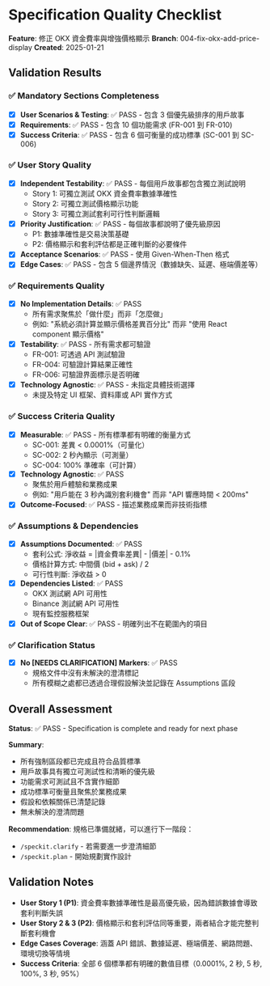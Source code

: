 # Specification Quality Checklist

**Feature**: 修正 OKX 資金費率與增強價格顯示
**Branch**: 004-fix-okx-add-price-display
**Created**: 2025-01-21

## Validation Results

### ✅ Mandatory Sections Completeness

- [x] **User Scenarios & Testing**: ✅ PASS - 包含 3 個優先級排序的用戶故事
- [x] **Requirements**: ✅ PASS - 包含 10 個功能需求 (FR-001 到 FR-010)
- [x] **Success Criteria**: ✅ PASS - 包含 6 個可衡量的成功標準 (SC-001 到 SC-006)

### ✅ User Story Quality

- [x] **Independent Testability**: ✅ PASS - 每個用戶故事都包含獨立測試說明
  - Story 1: 可獨立測試 OKX 資金費率數據準確性
  - Story 2: 可獨立測試價格顯示功能
  - Story 3: 可獨立測試套利可行性判斷邏輯
- [x] **Priority Justification**: ✅ PASS - 每個故事都說明了優先級原因
  - P1: 數據準確性是交易決策基礎
  - P2: 價格顯示和套利評估都是正確判斷的必要條件
- [x] **Acceptance Scenarios**: ✅ PASS - 使用 Given-When-Then 格式
- [x] **Edge Cases**: ✅ PASS - 包含 5 個邊界情況（數據缺失、延遲、極端價差等）

### ✅ Requirements Quality

- [x] **No Implementation Details**: ✅ PASS
  - 所有需求聚焦於「做什麼」而非「怎麼做」
  - 例如: "系統必須計算並顯示價格差異百分比" 而非 "使用 React component 顯示價格"
- [x] **Testability**: ✅ PASS - 所有需求都可驗證
  - FR-001: 可透過 API 測試驗證
  - FR-004: 可驗證計算結果正確性
  - FR-006: 可驗證界面標示是否明確
- [x] **Technology Agnostic**: ✅ PASS - 未指定具體技術選擇
  - 未提及特定 UI 框架、資料庫或 API 實作方式

### ✅ Success Criteria Quality

- [x] **Measurable**: ✅ PASS - 所有標準都有明確的衡量方式
  - SC-001: 差異 < 0.0001%（可量化）
  - SC-002: 2 秒內顯示（可測量）
  - SC-004: 100% 準確率（可計算）
- [x] **Technology Agnostic**: ✅ PASS
  - 聚焦於用戶體驗和業務成果
  - 例如: "用戶能在 3 秒內識別套利機會" 而非 "API 響應時間 < 200ms"
- [x] **Outcome-Focused**: ✅ PASS - 描述業務成果而非技術指標

### ✅ Assumptions & Dependencies

- [x] **Assumptions Documented**: ✅ PASS
  - 套利公式: 淨收益 = |資金費率差異| - |價差| - 0.1%
  - 價格計算方式: 中間價 (bid + ask) / 2
  - 可行性判斷: 淨收益 > 0
- [x] **Dependencies Listed**: ✅ PASS
  - OKX 測試網 API 可用性
  - Binance 測試網 API 可用性
  - 現有監控服務框架
- [x] **Out of Scope Clear**: ✅ PASS - 明確列出不在範圍內的項目

### ✅ Clarification Status

- [x] **No [NEEDS CLARIFICATION] Markers**: ✅ PASS
  - 規格文件中沒有未解決的澄清標記
  - 所有模糊之處都已透過合理假設解決並記錄在 Assumptions 區段

## Overall Assessment

**Status**: ✅ PASS - Specification is complete and ready for next phase

**Summary**:
- 所有強制區段都已完成且符合品質標準
- 用戶故事具有獨立可測試性和清晰的優先級
- 功能需求可測試且不含實作細節
- 成功標準可衡量且聚焦於業務成果
- 假設和依賴關係已清楚記錄
- 無未解決的澄清問題

**Recommendation**: 規格已準備就緒，可以進行下一階段：
- `/speckit.clarify` - 若需要進一步澄清細節
- `/speckit.plan` - 開始規劃實作設計

## Validation Notes

- **User Story 1 (P1)**: 資金費率數據準確性是最高優先級，因為錯誤數據會導致套利判斷失誤
- **User Story 2 & 3 (P2)**: 價格顯示和套利評估同等重要，兩者結合才能完整判斷套利機會
- **Edge Cases Coverage**: 涵蓋 API 錯誤、數據延遲、極端價差、網路問題、環境切換等情境
- **Success Criteria**: 全部 6 個標準都有明確的數值目標（0.0001%, 2 秒, 5 秒, 100%, 3 秒, 95%）
